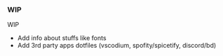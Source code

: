 ### WIP
WIP
- Add info about stuffs like fonts
- Add 3rd party apps dotfiles (vscodium, spofity/spicetify, discord/bd)
